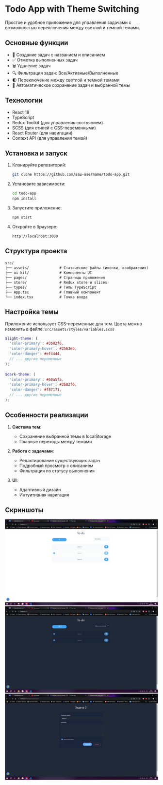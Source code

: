 # Todo App with Theme Switching


Простое и удобное приложение для управления задачами с возможностью переключения между светлой и темной темами.

## Основные функции

- 📝 Создание задач с названием и описанием
- ✅ Отметка выполненных задач
- 🗑️ Удаление задач
- 🔍 Фильтрация задач: Все/Активные/Выполненные
- 🌓 Переключение между светлой и темной темами
- 💾 Автоматическое сохранение задач и выбранной темы

## Технологии

- React 18
- TypeScript
- Redux Toolkit (для управления состоянием)
- SCSS (для стилей с CSS-переменными)
- React Router (для навигации)
- Context API (для управления темой)

## Установка и запуск

1. Клонируйте репозиторий:
   ```bash
   git clone https://github.com/ваш-username/todo-app.git
   ```

2. Установите зависимости:
   ```bash
   cd todo-app
   npm install
   ```

3. Запустите приложение:
   ```bash
   npm start
   ```

4. Откройте в браузере:
   ```
   http://localhost:3000
   ```

## Структура проекта

```
src/
├── assets/              # Статические файлы (иконки, изображения)
├── ui-kit/          	 # Компоненты UI
├── pages/               # Страницы приложения
├── store/               # Redux store и slices
├── types/               # Типы TypeScript
├── App.tsx              # Главный компонент
└── index.tsx            # Точка входа
```

## Настройка темы

Приложение использует CSS-переменные для тем. Цвета можно изменить в файле:
`src/assets/styles/variables.scss`

```scss
$light-theme: (
  'color-primary': #3b82f6,
  'color-primary-hover': #2563eb,
  'color-danger': #ef4444,
  // ... другие переменные
);

$dark-theme: (
  'color-primary': #60a5fa,
  'color-primary-hover': #3b82f6,
  'color-danger': #f87171,
  // ... другие переменные
);
```

## Особенности реализации

1. **Система тем**:
   - Сохранение выбранной темы в localStorage
   - Плавные переходы между темами

2. **Работа с задачами**:
   - Редактирование существующих задач
   - Подробный просмотр с описанием
   - Фильтрация по статусу выполнения

3. **UI**:
   - Адаптивный дизайн
   - Интуитивная навигация

## Скриншоты

![Светлая тема](image.png)
![Темная тема](image-1.png)
![Превью](image-2.png)